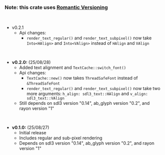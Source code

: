 ### Note: this crate uses [Romantic Versioning](https://github.com/romversioning/romver)

<br>

- v0.2.1
  - Api changes:
    - `render_text_regular()` and `render_text_subpixel()` now take `Into<HAlign>` and `Into<VAlign>` instead of `HAlign` and `VAlign`

<br>

- **v0.2.0:** (25/08/28)
  - Added text alignment and `TextCache::switch_font()`
  - Api changes:
    - `TextCache::new()` now takes `ThreadSafeFont` instead of `&ThreadSafeFont`
	- `render_text_regular()` and `render_text_subpixel()` now take two more arguments: `h_align: sdl3_text::HAlign` and `v_align: sdl3_text::VAlign`
  - Still depends on sdl3 version "0.14", ab_glyph version "0.2", and rayon version "1"

<br>

- **v0.1.0:** (25/08/27)
  - Initial release
  - Includes regular and sub-pixel rendering
  - Depends on sdl3 version "0.14", ab_glyph version "0.2", and rayon version "1"
